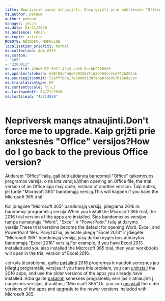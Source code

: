 ```yaml
---
title: Nepriversk manęs atnaujinti. Kaip grįžti prie ankstesnės "Office" versijos?
ms.author: pebaum
author: pebaum
manager: jecon
ms.date: 04/21/2020
ms.audience: Admin
ms.topic: article
ROBOTS: NOINDEX, NOFOLLOW
localization_priority: Normal
ms.collection: Adm_O365
ms.custom:
- "265"
- "2200012"
ms.assetid: 49da6d22-6821-42a3-ade8-8acbb27260d5
ms.openlocfilehash: 6d8f0dc4abe2782567f1d36455be2ce747b20fab
ms.sourcegitcommit: 55eff703a17e500681d8fa6a87eb067019ade3cc
ms.translationtype: MT
ms.contentlocale: lt-LT
ms.lasthandoff: 04/22/2020
ms.locfileid: "43714850"
---
```

# <a name="dont-force-me-to-upgrade-how-do-i-go-back-to-the-previous-office-version"></a><span data-ttu-id="9fdf6-103">Nepriversk manęs atnaujinti.</span><span class="sxs-lookup"><span data-stu-id="9fdf6-103">Don't force me to upgrade.</span></span> <span data-ttu-id="9fdf6-104">Kaip grįžti prie ankstesnės "Office" versijos?</span><span class="sxs-lookup"><span data-stu-id="9fdf6-104">How do I go back to the previous Office version?</span></span>

<span data-ttu-id="9fdf6-105">Atidarant "Office" failą, gali būti atidaryta bandomoji "Office" taikomosios programos versija, o ne kita versija.</span><span class="sxs-lookup"><span data-stu-id="9fdf6-105">When opening an Office file, the trial version of an Office app may open, instead of another version.</span></span> <span data-ttu-id="9fdf6-106">Taip nutiks, jei turite "Microsoft 365" bandomąją versiją.</span><span class="sxs-lookup"><span data-stu-id="9fdf6-106">This will happen if you have the Microsoft 365 trial.</span></span>
  
<span data-ttu-id="9fdf6-107">Kai įdiegiate "Microsoft 365" bandomąją versiją, įdiegiama 2016 m. bandomoji programėlių versija.</span><span class="sxs-lookup"><span data-stu-id="9fdf6-107">When you install the Microsoft 365 trial, the 2016 trial version of the apps are installed.</span></span> <span data-ttu-id="9fdf6-108">Šios bandomosios versijos tampa numatytąja "Word", "Excel" ir "PowerPoint" failų atidarymo versija.</span><span class="sxs-lookup"><span data-stu-id="9fdf6-108">These trial versions become the default for opening Word, Excel, and PowerPoint files.</span></span> <span data-ttu-id="9fdf6-109">Pavyzdžiui, jei esate įdiegę "Excel 2013" ir įdiegėte "Microsoft 365" bandomąją versiją, jūsų darbaknygės bus atidarytos bandomąją "Excel 2016" versiją.</span><span class="sxs-lookup"><span data-stu-id="9fdf6-109">For example, if you have Excel 2013 installed and you also installed the Microsoft 365 trial, then your workbooks will open in the trial version of Excel 2016.</span></span>
  
<span data-ttu-id="9fdf6-110">Jei kyla ši problema, galite [pašalinti](https://support.office.com/article/9dd49b83-264a-477a-8fcc-2fdf5dbf61d8.aspx) 2016 programas ir naudoti senesnes jau įdiegtų programėlių versijas.</span><span class="sxs-lookup"><span data-stu-id="9fdf6-110">If you have this problem, you can [uninstall](https://support.office.com/article/9dd49b83-264a-477a-8fcc-2fdf5dbf61d8.aspx) the 2016 apps, and use the older versions of the apps you already have installed.</span></span> <span data-ttu-id="9fdf6-111">Arba galite [pašalinti](https://support.office.com/article/9dd49b83-264a-477a-8fcc-2fdf5dbf61d8.aspx) senesnes programėlių versijas ir atnaujinti į naujesnes versijas, įtrauktas į "Microsoft 365".</span><span class="sxs-lookup"><span data-stu-id="9fdf6-111">Or, you can [uninstall](https://support.office.com/article/9dd49b83-264a-477a-8fcc-2fdf5dbf61d8.aspx) the older versions of the apps and upgrade to the newer versions included with Microsoft 365.</span></span>
